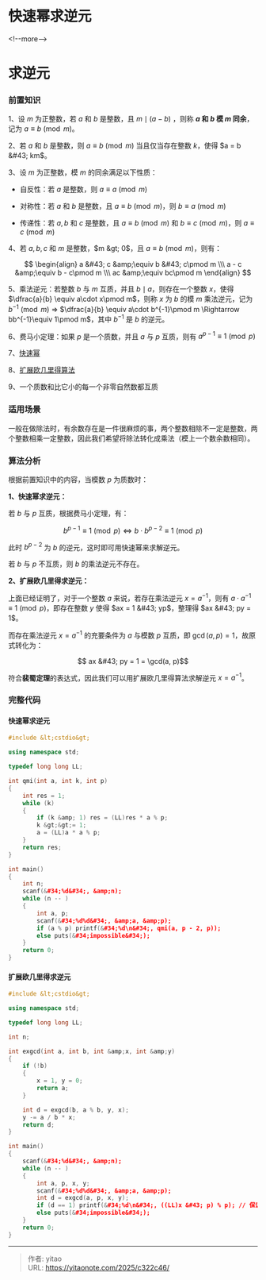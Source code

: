 # 快速幂求逆元


&lt;!--more--&gt;


# 求逆元

### 前置知识

1、设 $m$ 为正整数，若 $a$ 和 $b$ 是整数，且 $m\mid (a - b)$    ，则称 **$a$ 和 $b$ 模 $m$ 同余**，记为 $a\equiv b\pmod m$。

2、若 $a$ 和 $b$ 是整数，则 $a\equiv b\pmod m$ 当且仅当存在整数 $k$，使得 $a = b &#43; km$。

3、设 $m$ 为正整数，模 $m$ 的同余满足以下性质：

- 自反性：若 $a$ 是整数，则 $a\equiv a\pmod m$

- 对称性：若 $a$ 和 $b$ 是整数，且 $a\equiv b\pmod m$，则 $b\equiv a\pmod m$

- 传递性：若 $a, b$ 和 $c$ 是整数，且 $a\equiv b\pmod m$ 和 $b\equiv c\pmod m$，则 $a\equiv c\pmod m$   

4、若 $a, b, c$ 和 $m$ 是整数，$m &gt; 0$，且 $a\equiv b\pmod m$，则有：

$$
\begin{align}
a &#43; c  &amp;\equiv b &#43; c\pmod m \\\
a - c &amp;\equiv b - c\pmod m \\\
ac &amp;\equiv bc\pmod m
\end{align}
$$

5、乘法逆元：若整数 $b$ 与 $m$ 互质，并且 $b\mid a$，则存在一个整数 $x$，使得 $\dfrac{a}{b} \equiv a\cdot x\pmod m$，则称 $x$ 为 $b$ 的模 $m$ 乘法逆元，记为 $b^{-1}\pmod m$ $\Rightarrow$ $\dfrac{a}{b} \equiv a\cdot b^{-1}\pmod m \Rightarrow bb^{-1}\equiv 1\pmod m$，其中 $b^{-1}$ 是 $b$ 的逆元。

6、费马小定理：如果 $p$ 是一个质数，并且 $a$ 与 $p$ 互质，则有 $a^{p-1}\equiv 1\pmod p$

7、[快速幂](https://www.acwing.com/activity/content/code/content/1259683/)

8、[扩展欧几里得算法](https://www.acwing.com/activity/content/code/content/1261566/)

9、一个质数和比它小的每一个非零自然数都互质

### 适用场景

一般在做除法时，有余数存在是一件很麻烦的事，两个整数相除不一定是整数，两个整数相乘一定整数，因此我们希望将除法转化成乘法（模上一个数余数相同）。

### 算法分析

根据前置知识中的内容，当模数 $p$ 为质数时：

**1、快速幂求逆元：**

若 $b$ 与 $p$ 互质，根据费马小定理，有：

$$b^{p-1}\equiv 1\pmod p \iff b\cdot b^{p - 2}\equiv 1\pmod p$$

此时 $b^{p - 2}$ 为 $b$ 的逆元，这时即可用快速幂来求解逆元。

若 $b$ 与 $p$ 不互质，则 $b$ 的乘法逆元不存在。

**2、扩展欧几里得求逆元：**

上面已经证明了，对于一个整数 $a$ 来说，若存在乘法逆元 $x = a^{-1}$，则有 $a\cdot a^{-1}\equiv 1\pmod p$，即存在整数 $y$ 使得 $ax = 1 &#43; yp$，整理得 $ax &#43; py = 1$。

而存在乘法逆元 $x = a^{-1}$ 的充要条件为 $a$ 与模数 $p$ 互质，即 $\gcd(a, p) = 1$，故原式转化为：

$$ ax &#43; py = 1 = \gcd(a, p)$$

符合**裴蜀定理**的表达式，因此我们可以用扩展欧几里得算法求解逆元 $x = a^{-1}$。


### 完整代码

#### 快速幂求逆元
```cpp
#include &lt;cstdio&gt;

using namespace std;

typedef long long LL;

int qmi(int a, int k, int p)
{
    int res = 1;
    while (k)
    {
        if (k &amp; 1) res = (LL)res * a % p;
        k &gt;&gt;= 1;
        a = (LL)a * a % p;
    }
    return res;
}

int main()
{
    int n;
    scanf(&#34;%d&#34;, &amp;n);
    while (n -- )
    {
        int a, p;
        scanf(&#34;%d%d&#34;, &amp;a, &amp;p);
        if (a % p) printf(&#34;%d\n&#34;, qmi(a, p - 2, p));
        else puts(&#34;impossible&#34;);
    }
    return 0;
}
```

#### 扩展欧几里得求逆元
```cpp
#include &lt;cstdio&gt;

using namespace std;

typedef long long LL;

int n;

int exgcd(int a, int b, int &amp;x, int &amp;y)
{
    if (!b)
    {
        x = 1, y = 0;
        return a;
    }

    int d = exgcd(b, a % b, y, x);
    y -= a / b * x;
    return d;
}

int main()
{
    scanf(&#34;%d&#34;, &amp;n);
    while (n -- )
    {
        int a, p, x, y;
        scanf(&#34;%d%d&#34;, &amp;a, &amp;p);
        int d = exgcd(a, p, x, y);
        if (d == 1) printf(&#34;%d\n&#34;, ((LL)x &#43; p) % p); // 保证 x 是正数
        else puts(&#34;impossible&#34;);
    }
    return 0;
}
```


---

> 作者: yitao  
> URL: https://yitaonote.com/2025/c322c46/  

